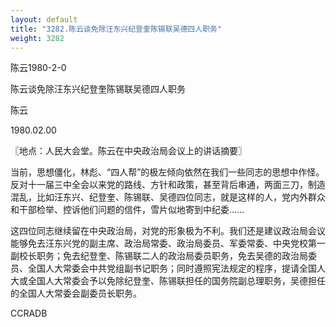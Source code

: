 ```yaml
---
layout: default
title: "3282.陈云谈免除汪东兴纪登奎陈锡联吴德四人职务"
weight: 3282
---
```


陈云1980-2-0

陈云谈免除汪东兴纪登奎陈锡联吴德四人职务

陈云

1980.02.00

〖地点：人民大会堂。陈云在中央政治局会议上的讲话摘要〗

当前，思想僵化，林彪、“四人帮”的极左倾向依然在我们一些同志的思想中作怪。反对十一届三中全会以来党的路线、方针和政策，甚至背后串通，两面三刀，制造混乱，比如汪东兴、纪登奎、陈锡联、吴德四位同志，就是这样的人，党内外群众和干部检举、控诉他们问题的信件，雪片似地寄到中纪委……

这四位同志继续留在中央政治局，对党的形象极为不利。我们还是建议政治局会议能够免去汪东兴党的副主席、政治局常委、政治局委员、军委常委、中央党校第一副校长职务；免去纪登奎、陈锡联二人的政治局委员职务，免去吴德的政治局委员、全国人大常委会中共党组副书记职务；同时遵照宪法规定的程序，提请全国人大或全国人大常委会予以免除纪登奎、陈锡联担任的国务院副总理职务，吴德担任的全国人大常委会副委员长职务。

CCRADB

